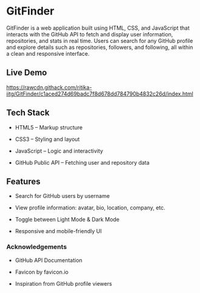   # GitFinder
GitFinder is a web application built using HTML, CSS, and JavaScript that interacts with the 
GitHub API to fetch and display user information, repositories, and stats in real time. 
Users can search for any GitHub profile and explore details such as repositories, followers, and following, all within a clean and responsive interface.

## Live Demo
https://rawcdn.githack.com/ritika-iitg/GitFinder/c1aced274d69badc7f8d678dd784790b4832c26d/index.html

## Tech Stack
* HTML5 – Markup structure  

* CSS3 – Styling and layout  

* JavaScript – Logic and interactivity  

* GitHub Public API – Fetching user and repository data

 ##  Features
* Search for GitHub users by username  
 
 * View profile information: avatar, bio, location, company, etc.  
 
* Toggle between Light Mode & Dark Mode  
 
 * Responsive and mobile-friendly UI  
 

 ### Acknowledgements
* GitHub API Documentation  

* Favicon by favicon.io  

* Inspiration from GitHub profile viewers
